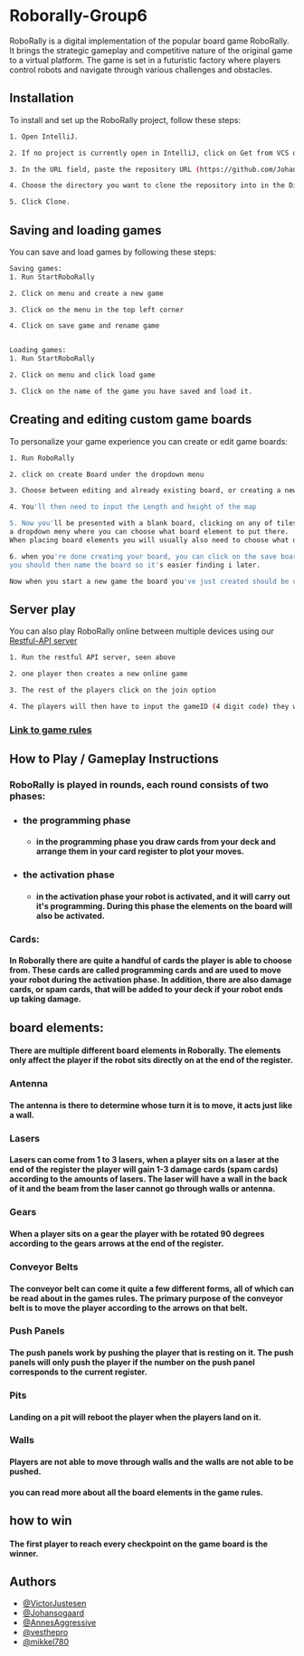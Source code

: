 
# Roborally-Group6

RoboRally is a digital implementation of the popular board game RoboRally. It brings the strategic gameplay and competitive nature of the original game to a virtual platform. The game is set in a futuristic factory where players control robots and navigate through various challenges and obstacles.



## Installation

To install and set up the RoboRally project, follow these steps:

```bash
1. Open IntelliJ.

2. If no project is currently open in IntelliJ, click on Get from VCS on the welcome screen. If a project is currently open, choose File -> New -> Project from version control.

3. In the URL field, paste the repository URL (https://github.com/Johansogaard/roborally-Group6.git).

4. Choose the directory you want to clone the repository into in the Directory field.

5. Click Clone.
```
## Saving and loading games
You can save and load games by following these steps:
```bash
Saving games:
1. Run StartRoboRally

2. Click on menu and create a new game

3. Click on the menu in the top left corner

4. Click on save game and rename game


Loading games:
1. Run StartRoboRally

2. Click on menu and click load game

3. Click on the name of the game you have saved and load it.
```
## Creating and editing custom game boards
To personalize your game experience you can create or edit game boards:
```bash
1. Run RoboRally

2. click on create Board under the dropdown menu

3. Choose between editing and already existing board, or creating a new blank board

4. You'll then need to input the Length and height of the map

5. Now you'll be presented with a blank board, clicking on any of tiles will give you
a dropdown meny where you can choose what board element to put there.
When placing board elements you will usually also need to choose what direction that element need to be heading

6. when you're done creating your board, you can click on the save board button at the bottom of the screen,
you should then name the board so it's easier finding i later.

Now when you start a new game the board you've just created should be one of the options to choose from.
```

## Server play
You can also play RoboRally online between multiple devices using our [Restful-API server](https://github.com/Johansogaard/restfull-service-Roborally)
```bash
1. Run the restful API server, seen above

2. one player then creates a new online game

3. The rest of the players click on the join option

4. The players will then have to input the gameID (4 digit code) they will be given by the game creator
```

### [Link to game rules](https://drive.google.com/file/d/16-TwOIYv0pkEkm7ajS1w0cRSxfQxYp7x/view?usp=sharing)

## How to Play / Gameplay Instructions

### RoboRally is played in rounds, each round consists of two phases:
- ### the programming phase
    - #### in the programming phase you draw cards from your deck and arrange them in your card register to plot your moves.
- ### the activation phase
    - #### in the activation phase your robot is activated, and it will carry out it's programming. During this phase the elements on the board will also be activated.

### Cards:
#### In Roborally there are quite a handful of cards the player is able to choose from. These cards are called programming cards and are used to move your robot during the activation phase. In addition, there are also damage cards, or spam cards, that will be added to your deck if your robot ends up taking damage.

## board elements:
#### There are multiple different board elements in Roborally. The elements only affect the player if the robot sits directly on at the end of the register.

### Antenna
#### The antenna is there to determine whose turn it is to move, it acts just like a wall.

### Lasers
#### Lasers can come from 1 to 3 lasers, when a player sits on a laser at the end of the register the player will gain 1-3 damage cards (spam cards) according to the amounts of lasers. The laser will have a wall in the back of it and the beam from the laser cannot go through walls or antenna.

### Gears
#### When a player sits on a gear the player with be rotated 90 degrees according to the gears arrows at the end of the register.

### Conveyor Belts
#### The conveyor belt can come it quite a few different forms, all of which can be read about in the games rules. The primary purpose of the conveyor belt is to move the player according to the arrows on that belt.

### Push Panels
#### The push panels work by pushing the player that is resting on it. The push panels will only push the player if the number on the push panel corresponds to the current register.

### Pits
#### Landing on a pit will reboot the player when the players land on it.

### Walls
#### Players are not able to move through walls and the walls are not able to be pushed.

#### you can read more about all the board elements in the game rules.

## how to win
#### The first player to reach every checkpoint on the game board is the winner.

## Authors

- [@VictorJustesen](https://github.com/VictorJustesen)
- [@Johansogaard](https://github.com/Johansogaard)
- [@AnnesAggressive](https://github.com/AnnesAggressive)
- [@vesthepro](https://github.com/vesthepro)
- [@mikkel780](https://github.com/mikkel780)


